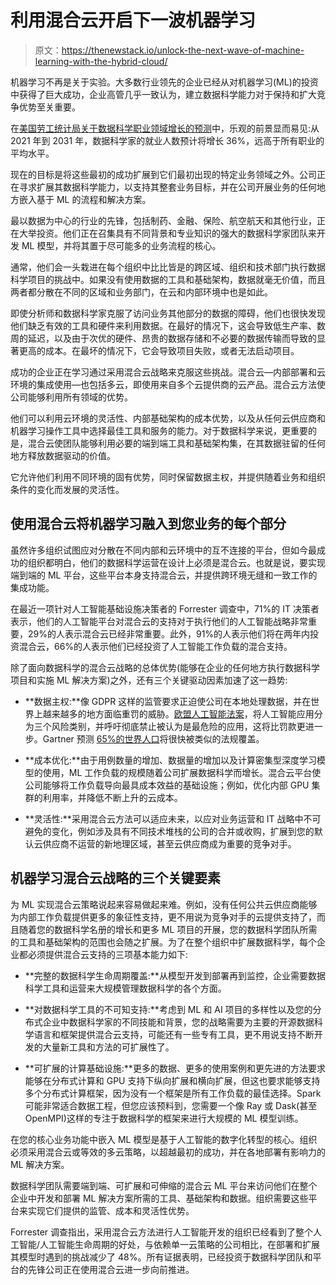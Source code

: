 # 利用混合云开启下一波机器学习

> 原文：<https://thenewstack.io/unlock-the-next-wave-of-machine-learning-with-the-hybrid-cloud/>

机器学习不再是关于实验。大多数行业领先的企业已经从对机器学习(ML)的投资中获得了巨大成功，企业高管几乎一致认为，建立数据科学能力对于保持和扩大竞争优势至关重要。

在[美国劳工统计局关于数据科学职业领域增长的预测](https://www.bls.gov/ooh/math/data-scientists.htm#:~:text=Employment%20of%20data%20scientists%20is,on%20average%2C%20over%20the%20decade.)中，乐观的前景显而易见:从 2021 年到 2031 年，数据科学家的就业人数预计将增长 36%，远高于所有职业的平均水平。

现在的目标是将这些最初的成功扩展到它们最初出现的特定业务领域之外。公司正在寻求扩展其数据科学能力，以支持其整套业务目标，并在公司开展业务的任何地方嵌入基于 ML 的流程和解决方案。

最以数据为中心的行业的先锋，包括制药、金融、保险、航空航天和其他行业，正在大举投资。他们正在召集具有不同背景和专业知识的强大的数据科学家团队来开发 ML 模型，并将其置于尽可能多的业务流程的核心。

通常，他们会一头栽进在每个组织中比比皆是的跨区域、组织和技术部门执行数据科学项目的挑战中。如果没有使用数据的工具和基础架构，数据就毫无价值，而且两者都分散在不同的区域和业务部门，在云和内部环境中也是如此。

即使分析师和数据科学家克服了访问业务其他部分的数据的障碍，他们也很快发现他们缺乏有效的工具和硬件来利用数据。在最好的情况下，这会导致低生产率、数周的延迟，以及由于次优的硬件、昂贵的数据存储和不必要的数据传输而导致的显著更高的成本。在最坏的情况下，它会导致项目失败，或者无法启动项目。

成功的企业正在学习通过采用混合云战略来克服这些挑战。混合云—内部部署和云环境的集成使用—也包括多云，即使用来自多个云提供商的云产品。混合云方法使公司能够利用所有领域的优势。

他们可以利用云环境的灵活性、内部基础架构的成本优势，以及从任何云供应商和机器学习操作工具中选择最佳工具和服务的能力。对于数据科学来说，更重要的是，混合云使团队能够利用必要的端到端工具和基础架构集，在其数据驻留的任何地方释放数据驱动的价值。

它允许他们利用不同环境的固有优势，同时保留数据主权，并提供随着业务和组织条件的变化而发展的灵活性。

## 使用混合云将机器学习融入到您业务的每个部分

虽然许多组织试图应对分散在不同内部和云环境中的互不连接的平台，但如今最成功的组织都明白，他们的数据科学运营在设计上必须是混合云。也就是说，要实现端到端的 ML 平台，这些平台本身支持混合云，并提供跨环境无缝和一致工作的集成功能。

在最近一项针对人工智能基础设施决策者的 Forrester 调查中，71%的 IT 决策者表示，他们的人工智能平台对混合云的支持对于执行他们的人工智能战略非常重要，29%的人表示混合云已经非常重要。此外，91%的人表示他们将在两年内投资混合云，66%的人表示他们已经投资了人工智能工作负载的混合支持。

除了面向数据科学的混合云战略的总体优势(能够在企业的任何地方执行数据科学项目和实施 ML 解决方案)之外，还有三个关键驱动因素加速了这一趋势:

*   **数据主权:**像 GDPR 这样的监管要求正迫使公司在本地处理数据，并在世界上越来越多的地方面临重罚的威胁。[欧盟人工智能法案](https://artificialintelligenceact.eu/)，将人工智能应用分为三个风险类别，并呼吁彻底禁止被认为是最危险的应用，这将比罚款更进一步。Gartner 预测 [65%的世界人口](https://www.gartner.com/en/newsroom/press-releases/2020-09-14-gartner-says-by-2023--65--of-the-world-s-population-w)将很快被类似的法规覆盖。

*   **成本优化:**由于用例数量的增加、数据量的增加以及计算密集型深度学习模型的使用，ML 工作负载的规模随着公司扩展数据科学而增长。混合云平台使公司能够将工作负载导向最具成本效益的基础设施；例如，优化内部 GPU 集群的利用率，并降低不断上升的云成本。

*   **灵活性:**采用混合云方法可以适应未来，以应对业务运营和 IT 战略中不可避免的变化，例如涉及具有不同技术堆栈的公司的合并或收购，扩展到您的默认云供应商不运营的新地理区域，甚至云供应商成为重要的竞争对手。

## 机器学习混合云战略的三个关键要素

为 ML 实现混合云策略说起来容易做起来难。例如，没有任何公共云供应商能够为内部工作负载提供更多的象征性支持，更不用说为竞争对手的云提供支持了，而且随着您的数据科学名册的增长和更多 ML 项目的开展，您的数据科学团队所需的工具和基础架构的范围也会随之扩展。为了在整个组织中扩展数据科学，每个企业都必须提供混合云支持的三项基本能力如下:

*   **完整的数据科学生命周期覆盖:**从模型开发到部署再到监控，企业需要数据科学工具和运营来大规模管理数据科学的各个方面。

*   **对数据科学工具的不可知支持:**考虑到 ML 和 AI 项目的多样性以及您的分布式企业中数据科学家的不同技能和背景，您的战略需要为主要的开源数据科学语言和框架提供混合云支持，可能还有一些专有工具，更不用说支持不断开发的大量新工具和方法的可扩展性了。

*   **可扩展的计算基础设施:**更多的数据、更多的使用案例和更先进的方法要求能够在分布式计算和 GPU 支持下纵向扩展和横向扩展，但这也要求能够支持多个分布式计算框架，因为没有一个框架是所有工作负载的最佳选择。Spark 可能非常适合数据工程，但您应该预料到，您需要一个像 Ray 或 Dask(甚至 OpenMPI)这样的专注于数据科学的框架来进行大规模的 ML 模型训练。

在您的核心业务功能中嵌入 ML 模型是基于人工智能的数字化转型的核心。组织必须采用混合云或等效的多云策略，以超越最初的成功，并在各地部署有影响力的 ML 解决方案。

数据科学团队需要端到端、可扩展和可伸缩的混合云 ML 平台来访问他们在整个企业中开发和部署 ML 解决方案所需的工具、基础架构和数据。组织需要这些平台来实现它们提供的监管、成本和灵活性优势。

Forrester 调查指出，采用混合云方法进行人工智能开发的组织已经看到了整个人工智能/人工智能生命周期的好处，与依赖单一云策略的公司相比，在部署和扩展其模型时遇到的挑战减少了 48%。所有证据表明，已经投资于数据科学团队和平台的先锋公司正在使用混合云进一步向前推进。

<svg xmlns:xlink="http://www.w3.org/1999/xlink" viewBox="0 0 68 31" version="1.1"><title>Group</title> <desc>Created with Sketch.</desc></svg>